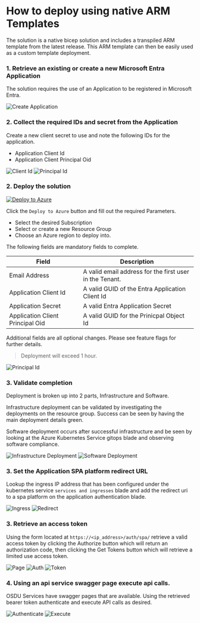 # How to deploy using native ARM Templates

The solution is a native bicep solution and includes a transpiled ARM template from the latest release.  This ARM template can then be easily used as a custom template deployment.

### 1. Retrieve an existing or create a new Microsoft Entra Application

The solution requires the use of an Application to be registered in Microsoft Entra.

![Create Application](./images/tutorial_click_1.png)

### 2. Collect the required IDs and secret from the Application

Create a new client secret to use and note the following IDs for the application.

- Application Client Id
- Application Client Principal Oid

![Client Id](./images/tutorial_click_2.png)
![Principal Id](./images/tutorial_click_3.png)

### 2. Deploy the solution

[![Deploy to Azure](https://aka.ms/deploytoazurebutton)](https://portal.azure.com/#create/Microsoft.Template/uri/https%3A%2F%2Fraw.githubusercontent.com%2FAzure%2Fosdu-developer%2Fmain%2Fazuredeploy.json)

Click the `Deploy to Azure` button and fill out the required Parameters.

- Select the desired Subscription
- Select or create a new Resource Group
- Choose an Azure region to deploy into.

The following fields are mandatory fields to complete.

| **Field**    | **Description** |
|--------------|-----------------|
| Email Address | A valid email address for the first user in the Tenant. |
| Application Client Id | A valid GUID of the Entra Application Client Id|
| Application Secret | A valid Entra Application Secret |
| Application Client Principal Oid | A valid GUID for the Prinicpal Object Id |

Additional fields are all optional changes.  Please see feature flags for further details.

> Deployment will exceed 1 hour.

![Principal Id](./images/tutorial_click_4.png)

### 3. Validate completion

Deployment is broken up into 2 parts, Infrastructure and Software.

Infrastructure deployment can be validated by investigating the deployments on the resource group. Success can be seen by having the main deployment details green.

Software deployment occurs after successful infrastructure and be seen by looking at the Azure Kubernetes Service gitops blade and observing software compliance.

![Infrastructure Deployment](./images/tutorial_click_5.png)
![Software Deployment](./images/tutorial_click_6.png)


### 3. Set the Application SPA platform redirect URL

Lookup the ingress IP address that has been configured under the kubernetes service `services and ingresses` blade and add the redirect uri to a spa platform on the application authentication blade.

![Ingress](./images/tutorial_click_7.png)
![Redirect](./images/tutorial_click_8.png)


### 3. Retrieve an access token

Using the form located at `https://<ip_address>/auth/spa/` retrieve a valid access token by clicking the Authorize button which will return an authorization code, then clicking the Get Tokens button which will retrieve a limited use access token.


![Page](./images/tutorial_click_9a.png)
![Auth](./images/tutorial_click_9b.png)
![Token](./images/tutorial_click_9c.png)


### 4. Using an api service swagger page execute api calls.

OSDU Services have swagger pages that are available.  Using the retrieved bearer token authenticate and execute API calls as desired.

![Authenticate](./images/tutorial_click_10a.png)
![Execute](./images/tutorial_click_10b.png)